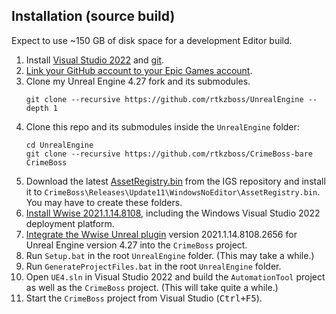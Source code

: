 ## Installation (source build)
Expect to use ~150 GB of disk space for a development Editor build.

1. Install [Visual Studio 2022](https://visualstudio.microsoft.com/vs/community/) and [git](https://github.com/git-guides/install-git).
1. [Link your GitHub account to your Epic Games account](https://dev.epicgames.com/documentation/en-us/unreal-engine/downloading-unreal-engine-source-code#accessingunrealenginesourcecodeongithub).
1. Clone my Unreal Engine 4.27 fork and its submodules.
    ```
    git clone --recursive https://github.com/rtkzboss/UnrealEngine --depth 1
    ```
1. Clone this repo and its submodules inside the `UnrealEngine` folder:
    ```
    cd UnrealEngine
    git clone --recursive https://github.com/rtkzboss/CrimeBoss-bare CrimeBoss
    ```
1. Download the latest [AssetRegistry.bin](https://github.com/ingamestudios/CB-UGCPlugin/releases/latest/download/AssetRegistry.bin) from the IGS repository and install it to `CrimeBoss\Releases\Update11\WindowsNoEditor\AssetRegistry.bin`. You may have to create these folders.
1. [Install Wwise 2021.1.14.8108](https://www.audiokinetic.com/en/download/), including the Windows Visual Studio 2022 deployment platform.
1. [Integrate the Wwise Unreal plugin](https://www.audiokinetic.com/en/library/wwise_launcher/?source=InstallGuide&id=integrating_wwise_into_an_unreal_project) version 2021.1.14.8108.2656 for Unreal Engine version 4.27 into the `CrimeBoss` project.
1. Run `Setup.bat` in the root `UnrealEngine` folder. (This may take a while.)
1. Run `GenerateProjectFiles.bat` in the root `UnrealEngine` folder.
1. Open `UE4.sln` in Visual Studio 2022 and build the `AutomationTool` project as well as the `CrimeBoss` project. (This will take quite a while.)
1. Start the `CrimeBoss` project from Visual Studio (<kbd>Ctrl+F5</kbd>).
